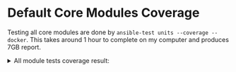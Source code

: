 # Default Core Modules Coverage
Testing all core modules are done by `ansible-test units --coverage --docker`.
This takes around 1 hour to complete on my computer and produces 7GB report.


<details>
  <summary>All module tests coverage result:</summary>
  Sorry, this file is huge!
  
</details>
